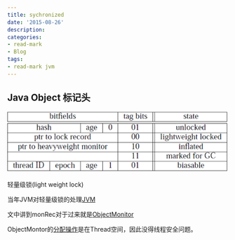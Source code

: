 ```yaml
---
title: sychronized
date: '2015-08-26'
description:
categories:
- read-mark
- Blog
tags:
- read-mark jvm
---
```


Java Object 标记头
-------------------

![ScreenShot](https://raw.githubusercontent.com/Joinhack/blog/master/images/headmark.jpg)

轻量级锁(light weight lock)

当年JVM对轻量级锁的处理[JVM](https://www.usenix.org/legacy/event/jvm01/full_papers/dice/dice.pdf)

文中讲到monRec对于过来就是[ObjectMonitor](http://hg.openjdk.java.net/jdk8/jdk8/hotspot/file/87ee5ee27509/src/share/vm/runtime/objectMonitor.hpp?#l77)

ObjectMontor的[分配操作](http://hg.openjdk.java.net/jdk8/jdk8/hotspot/file/87ee5ee27509/src/share/vm/runtime/synchronizer.cpp?#l944)是在Thread空间，因此没得线程安全问题。




